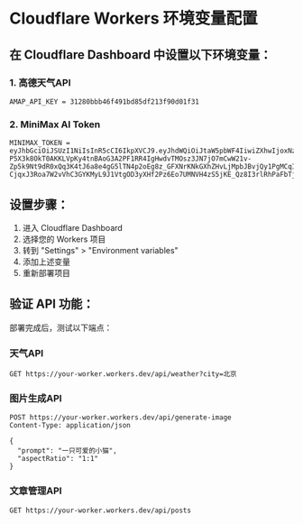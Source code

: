 # Cloudflare Workers 环境变量配置

## 在 Cloudflare Dashboard 中设置以下环境变量：

### 1. 高德天气API
```
AMAP_API_KEY = 31280bbb46f491bd85df213f90d01f31
```

### 2. MiniMax AI Token
```
MINIMAX_TOKEN = eyJhbGciOiJSUzI1NiIsInR5cCI6IkpXVCJ9.eyJhdWQiOiJtaW5pbWF4IiwiZXhwIjoxNzY1NDEzMjE5LCJpYXQiOjE3MzM4NzMyMTksImlzcyI6Im1pbmltYXgiLCJuYmYiOjE3MzM4NzMyMTksInN1YiI6IjIwMTUwMzQ4OTcwMDM2NDM3MjAifQ.UjRgJoiWFNbMNZaBLCqKC9E7hnEcmqNJT8VkY7DGEL2wYs0fKIqmTnDVhjcXnH1gqoWA4aZE9L7wbJhQQhzqt5ZpvQ9LrQ6JEF0dOOhDWlQI7-P5X3k8OkT0AKKLVpKy4tnBAoG3A2PF1RR4IgHwdvTMOsz3JN7jO7mCwW21v-Zp5k9Nt9dR0xQq3K4tJ6a8e4gG5lTN4p2oEg8z_GFXNrKNkGXhZHvLjMpbJBvjQy1PgMCqIbUX7g2w8W0xOV-CjqxJ3Roa7W2vVhC3GYKMyL9J1VtgOD3yXHf2Pz6Eo7UMNVH4zS5jKE_Qz8I3rlRhPaFbTjH1Wp
```

## 设置步骤：

1. 进入 Cloudflare Dashboard
2. 选择您的 Workers 项目
3. 转到 "Settings" > "Environment variables"
4. 添加上述变量
5. 重新部署项目

## 验证 API 功能：

部署完成后，测试以下端点：

### 天气API
```
GET https://your-worker.workers.dev/api/weather?city=北京
```

### 图片生成API
```
POST https://your-worker.workers.dev/api/generate-image
Content-Type: application/json

{
  "prompt": "一只可爱的小猫",
  "aspectRatio": "1:1"
}
```

### 文章管理API
```
GET https://your-worker.workers.dev/api/posts
```